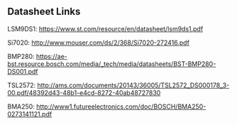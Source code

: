## Datasheet Links

LSM9DS1: https://www.st.com/resource/en/datasheet/lsm9ds1.pdf

Si7020: http://www.mouser.com/ds/2/368/Si7020-272416.pdf

BMP280: https://ae-bst.resource.bosch.com/media/_tech/media/datasheets/BST-BMP280-DS001.pdf

TSL2572: http://ams.com/documents/20143/36005/TSL2572_DS000178_3-00.pdf/48392d43-48b1-e4cd-8272-40ab48727830

BMA250: http://www1.futureelectronics.com/doc/BOSCH/BMA250-0273141121.pdf

